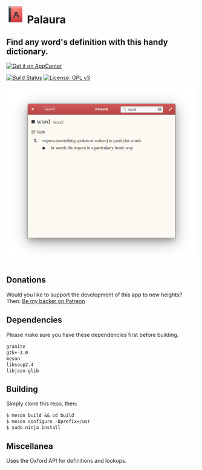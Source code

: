 # ![icon](data/icon.png) Palaura
## Find any word's definition with this handy dictionary.
[![Get it on AppCenter](https://appcenter.elementary.io/badge.svg)](https://appcenter.elementary.io/com.github.lainsce.palaura)

[![Build Status](https://travis-ci.org/lainsce/palaura.svg?branch=master)](https://travis-ci.org/lainsce/palaura)
[![License: GPL v3](https://img.shields.io/badge/License-GPL%20v3-blue.svg)](http://www.gnu.org/licenses/gpl-3.0)

![Screenshot](data/shot.png)

## Donations

Would you like to support the development of this app to new heights? Then:
[Be my backer on Patreon](https://www.patreon.com/lainsce)

## Dependencies

Please make sure you have these dependencies first before building.

```
granite
gtk+-3.0
meson
libsoup2.4
libjson-glib
```

## Building

Simply clone this repo, then:

```
$ meson build && cd build
$ meson configure -Dprefix=/usr
$ sudo ninja install
```

## Miscellanea

Uses the Oxford API for definitions and lookups.
